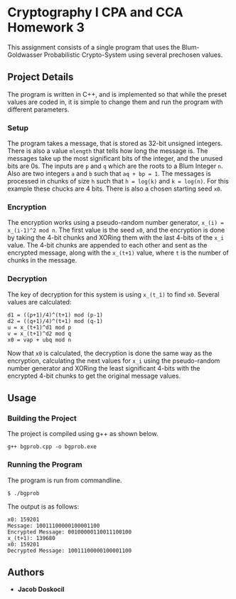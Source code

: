 # Cryptography I CPA and CCA Homework 3

This assignment consists of a single program that uses the Blum-Goldwasser Probabilistic Crypto-System using several prechosen values.

## Project Details
The program is written in C++, and is implemented so that while the preset values are coded in, it is simple to change them and run the program with different parameters.

### Setup
The program takes a message, that is stored as 32-bit unsigned integers. There is also a value ```mlength``` that tells how long the message is. The messages take up the most significant bits of the integer, and the unused bits are 0s. The inputs are ```p``` and ```q``` which are the roots to a Blum Integer ```n```. Also are two integers ```a``` and ```b``` such that ```aq + bp = 1```. The messages is processed in chunks of size ```h``` such that ```h = log(k)``` and ```k = log(n)```. For this example these chucks are 4 bits. There is also a chosen starting seed ```x0```.

### Encryption
The encryption works using a pseudo-random number generator, ```x_(i) = x_(i-1)^2 mod n```. The first value is the seed ```x0```, and the encryption is done by taking the 4-bit chunks and XORing them with the last 4-bits of the ```x_i``` value. The 4-bit chunks are appended to each other and sent as the encrypted message, along with the ```x_(t+1)``` value, where ```t``` is the number of chunks in the message.

### Decryption
The key of decryption for this system is using ```x_(t_1)``` to find ```x0```. Several values are calculated:
```
d1 = ((p+1)/4)^(t+1) mod (p-1)
d2 = ((q+1)/4)^(t+1) mod (q-1)
u = x_(t+1)^d1 mod p
v = x_(t+1)^d2 mod q
x0 = vap + ubq mod n
```
Now that ```x0``` is calculated, the decryption is done the same way as the encryption, calculating the next values for ```x_i``` using the pseudo-random number generator and XORing the least significant 4-bits with the encrypted 4-bit chunks to get the original message values.

## Usage

### Building the Project
The project is compiled using g++ as shown below.
```
g++ bgprob.cpp -o bgprob.exe
```

### Running the Program
The program is run from commandline.
```
$ ./bgprob
```
The output is as follows:
```
x0: 159201
Message: 10011100000100001100
Encrypted Message: 00100000110011100100
x_(t+1): 139680
x0: 159201
Decrypted Message: 10011100000100001100
```

## Authors

* **Jacob Doskocil**
